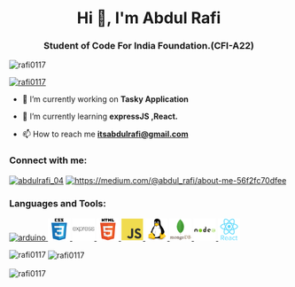 <h1 align="center">Hi 👋, I'm Abdul Rafi</h1>
<h3 align="center">Student of Code For India Foundation.(CFI-A22)</h3>

<p align="left"> <img src="https://komarev.com/ghpvc/?username=rafi0117&label=Profile%20views&color=0e75b6&style=flat" alt="rafi0117" /> </p>

<p align="left"> <a href="https://github.com/ryo-ma/github-profile-trophy"><img src="https://github-profile-trophy.vercel.app/?username=rafi0117" alt="rafi0117" /></a> </p>

- 🔭 I’m currently working on **Tasky Application**

- 🌱 I’m currently learning **expressJS ,React.**

- 📫 How to reach me **itsabdulrafi@gmail.com**

<h3 align="left">Connect with me:</h3>
<p align="left">
<a href="https://instagram.com/abdulrafi_04" target="blank"><img align="center" src="https://raw.githubusercontent.com/rahuldkjain/github-profile-readme-generator/master/src/images/icons/Social/instagram.svg" alt="abdulrafi_04" height="30" width="40" /></a>
<a href="https://medium.com/https://medium.com/@abdul_rafi/about-me-56f2fc70dfee" target="blank"><img align="center" src="https://raw.githubusercontent.com/rahuldkjain/github-profile-readme-generator/master/src/images/icons/Social/medium.svg" alt="https://medium.com/@abdul_rafi/about-me-56f2fc70dfee" height="30" width="40" /></a>
</p>

<h3 align="left">Languages and Tools:</h3>
<p align="left"> <a href="https://www.arduino.cc/" target="_blank" rel="noreferrer"> <img src="https://cdn.worldvectorlogo.com/logos/arduino-1.svg" alt="arduino" width="40" height="40"/> </a> <a href="https://www.w3schools.com/css/" target="_blank" rel="noreferrer"> <img src="https://raw.githubusercontent.com/devicons/devicon/master/icons/css3/css3-original-wordmark.svg" alt="css3" width="40" height="40"/> </a> <a href="https://expressjs.com" target="_blank" rel="noreferrer"> <img src="https://raw.githubusercontent.com/devicons/devicon/master/icons/express/express-original-wordmark.svg" alt="express" width="40" height="40"/> </a> <a href="https://www.w3.org/html/" target="_blank" rel="noreferrer"> <img src="https://raw.githubusercontent.com/devicons/devicon/master/icons/html5/html5-original-wordmark.svg" alt="html5" width="40" height="40"/> </a> <a href="https://developer.mozilla.org/en-US/docs/Web/JavaScript" target="_blank" rel="noreferrer"> <img src="https://raw.githubusercontent.com/devicons/devicon/master/icons/javascript/javascript-original.svg" alt="javascript" width="40" height="40"/> </a> <a href="https://www.linux.org/" target="_blank" rel="noreferrer"> <img src="https://raw.githubusercontent.com/devicons/devicon/master/icons/linux/linux-original.svg" alt="linux" width="40" height="40"/> </a> <a href="https://www.mongodb.com/" target="_blank" rel="noreferrer"> <img src="https://raw.githubusercontent.com/devicons/devicon/master/icons/mongodb/mongodb-original-wordmark.svg" alt="mongodb" width="40" height="40"/> </a> <a href="https://nodejs.org" target="_blank" rel="noreferrer"> <img src="https://raw.githubusercontent.com/devicons/devicon/master/icons/nodejs/nodejs-original-wordmark.svg" alt="nodejs" width="40" height="40"/> </a> <a href="https://reactjs.org/" target="_blank" rel="noreferrer"> <img src="https://raw.githubusercontent.com/devicons/devicon/master/icons/react/react-original-wordmark.svg" alt="react" width="40" height="40"/> </a> </p>

<p><img align="left" src="https://github-readme-stats.vercel.app/api/top-langs?username=rafi0117&show_icons=true&locale=en&layout=compact" alt="rafi0117" /></p>

<p>&nbsp;<img align="center" src="https://github-readme-stats.vercel.app/api?username=rafi0117&show_icons=true&locale=en" alt="rafi0117" /></p>

<p><img align="center" src="https://github-readme-streak-stats.herokuapp.com/?user=rafi0117&" alt="rafi0117" /></p>
